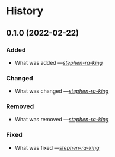 # History

## 0.1.0 (2022-02-22)

### Added

- What was added _―[stephen-ra-king][github]_

### Changed

- What was changed _―[stephen-ra-king][github]_

### Removed

- What was removed _―[stephen-ra-king][github]_

### Fixed

- What was fixed _―[stephen-ra-king][github]_

<!-- Markdown link & img dfn's -->

[github]: https://github.com/stephen-ra-king/pizazz
